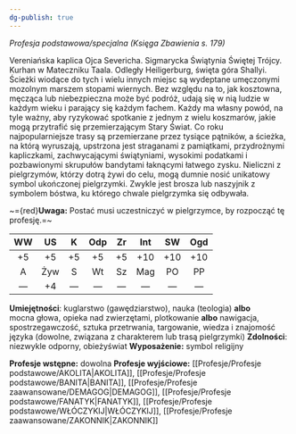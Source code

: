 ```yaml
---
dg-publish: true
---
```

*Profesja podstawowa/specjalna (Księga Zbawienia s. 179)*

Vereniańska kaplica Ojca Severicha. Sigmarycka Świątynia Świętej Trójcy. Kurhan w Mateczniku Taala. Odległy Heiligerburg, święta góra Shallyi. Ścieżki wiodące do tych i wielu innych miejsc są wydeptane umęczonymi mozolnym marszem stopami wiernych. Bez względu na to, jak kosztowna, męcząca lub niebezpieczna może być podróż, udają się w nią ludzie w każdym wieku i parający się każdym fachem. Każdy ma własny powód, na tyle ważny, aby ryzykować spotkanie z jednym z wielu koszmarów, jakie mogą przytrafić się przemierzającym Stary Świat. Co roku najpopularniejsze trasy są przemierzane przez tysiące pątników, a ścieżka, na którą wyruszają, upstrzona jest straganami z pamiątkami, przydrożnymi kapliczkami, zachwycającymi świątyniami, wysokimi podatkami i pozbawionymi skrupułów bandytami łaknącymi łatwego zysku. Nieliczni z pielgrzymów, którzy dotrą żywi do celu, mogą dumnie nosić unikatowy symbol ukończonej pielgrzymki. Zwykle jest brosza lub naszyjnik z symbolem bóstwa, ku którego chwale pielgrzymka się odbywała.

~={red}**Uwaga:** Postać musi uczestniczyć w pielgrzymce, by rozpocząć tę profesję.=~

| WW  | US  |  K  | Odp | Zr  | Int | SW  | Ogd |
|:---:|:---:|:---:|:---:|:---:|:---:|:---:|:---:|
| +5  | +5  | +5  | +5  | +5  | +10 | +10 | +10 |
|  A  | Żyw |  S  | Wt  | Sz  | Mag | PO  | PP  |
|  —  | +4  |  —  |  —  |  —  |  —  |  —  |  —  |
**Umiejętności**: kuglarstwo (gawędziarstwo), nauka (teologia) **albo** mocna głowa, opieka nad zwierzętami, plotkowanie **albo** nawigacja, spostrzegawczość, sztuka przetrwania, targowanie, wiedza i znajomość języka (dowolne, związana z charakterem lub trasą pielgrzymki)
**Zdolności**: niezwykle odporny, obieżyświat
**Wyposażenie:** symbol religijny

**Profesje wstępne:** dowolna
**Profesje wyjściowe:** [[Profesje/Profesje podstawowe/AKOLITA\|AKOLITA]], [[Profesje/Profesje podstawowe/BANITA\|BANITA]], [[Profesje/Profesje zaawansowane/DEMAGOG\|DEMAGOG]], [[Profesje/Profesje podstawowe/FANATYK\|FANATYK]], [[Profesje/Profesje podstawowe/WŁÓCZYKIJ\|WŁÓCZYKIJ]], [[Profesje/Profesje zaawansowane/ZAKONNIK\|ZAKONNIK]]